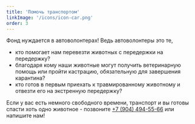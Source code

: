 ```yaml
---
title: 'Помочь транспортом'
linkImage: '/icons/icon-car.png'
order: 3
---
```


Фонд нуждается в автоволонтерах! Ведь автоволонтеры это те,

- кто помогает нам перевезти животных с передержки на передержку?
- благодаря кому наши животные могут получить ветеринарную помощь или пройти кастрацию, обязательную для завершения карантина?
- кто готов в первым приехать к травмированному животному и отвезти его на экстренную передержку?

Если у вас есть немного свободного времени, транспорт и вы готовы спасти хоть одно животное - позвоните [+7 (904) 494-55-66](<tel:+7(904)494-55-66>) или напишите нам!
